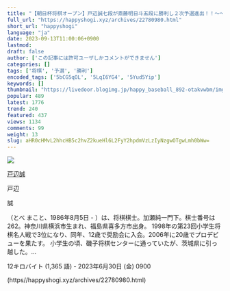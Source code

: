 ```yaml
---
title: "【朝日杯将棋オープン】戸辺誠七段が斎藤明日斗五段に勝利し２次予選進出！！～～～。 "
full_url: "https://happyshogi.xyz/archives/22780980.html"
short_url: "happyshogi"
language: "ja"
date: 2023-09-13T11:00:06+0900
lastmod: 
draft: false
author: ['この記事には許可ユーザしかコメントができません']
categories: []
tags: ['将棋', '予選', '勝利']
encoded_tags: ['5bCG5qOL', '5LqI6YG4', '5Yud5Yip']
keywords: []
thumbnail: "https://livedoor.blogimg.jp/happy_baseball_892-otakvwbm/imgs/c/f/cf8274b5-s.jpg"
popular: 489
latest: 1776
trend: 240
featured: 437
views: 1134
comments: 99
weight: 13
slug: aHR0cHMvL2hhcHB5c2hvZ2kueHl6L2FyY2hpdmVzLzIyNzgwOTgwLmh0bWw=
---
```


![](https://livedoor.blogimg.jp/happy_baseball_892-otakvwbm/imgs/c/f/cf8274b5-s.jpg)

<div><a target='_blank' href='https//ja.wikipedia.org/wiki/%E6%88%B8%E8%BE%BA%E8%AA%A0' title='戸辺誠'><p>戸辺誠</p></a> <p class='searchresult'><p>戸辺</p> <p>誠</p>（とべ まこと、1986年8月5日 - ）は、将棋棋士。加瀬純一門下。棋士番号は262。神奈川県横浜市生まれ、福島県喜多方市出身。 1998年の第23回小学生将棋名人戦で3位になり、同年、12歳で奨励会に入会。2006年に20歳でプロデビューを果たす。 小学生の頃、磯子将棋センターに通っていたが、茨城県に引っ越した。…</p> <p class='mw-search-result-data'>12キロバイト (1,365 語) - 2023年6月30日 (金) 0900</p></div>

(https//happyshogi.xyz/archives/22780980.html)
